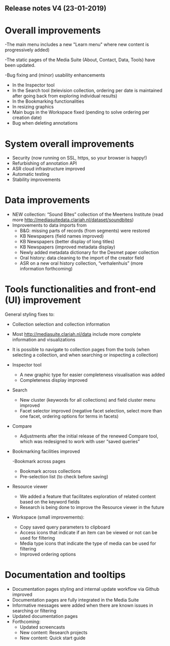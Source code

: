 Release notes V4 (23-01-2019)
---

# Overall improvements

-The main menu includes a new "Learn menu" where new content is progressively added)

-The static pages of the Media Suite (About, Contact, Data, Tools) have been updated. 

-Bug fixing and (minor) usability enhancements
- In the Inspector tool
- In the Search tool (television collection, ordering per date is maintained after going back from exploring individual results)
- In the Bookmarking functionalities
- In resizing graphics
- Main bugs in the Workspace fixed (pending to solve ordering per creation date)
- Bug when deleting annotations

# System overall improvements

- Security (now running on SSL, https, so your browser is happy!)
- Refurbishing of annotation API 
- ASR cloud infrastructure improved
- Automatic testing
- Stability improvements

# Data improvements

- NEW collection: “Sound Bites” collection of the Meertens Institute (read more http://mediasuitedata.clariah.nl/dataset/soundbites)
- Improvements to data imports from
  - B&G: missing parts of records (from segments) were restored
  - KB Newspapers (field names improved)
  - KB Newspapers (better display of long titles)
  - KB Newspapers (improved metadata display)
  - Newly added metadata dictionary for the Desmet paper collection
  - Oral history: data cleaning to the import of the creator field
  - ASR on a new oral history collection, “verhalenhuis” (more information forthcoming) 

# Tools functionalities and front-end (UI) improvement

General styling fixes to:

- Collection selection and collection information

- Most http://mediasuite.clariah.nl/data include more complete information and visualizations

- It is possible to navigate to collection pages from the tools (when selecting a collection, and when searching or inspecting a collection)

- Inspector tool

  - A new graphic type for easier completeness visualisation was added
  - Completeness display improved

- Search

  - New cluster (keywords for all collections) and field cluster menu improved
  - Facet selector improved (negative facet selection, select more than one facet, ordering options for terms in facets)

- Compare

  - Adjustments after the initial release of the renewed Compare tool, which was redesigned to work with user “saved queries”

- Bookmarking facilities improved

  -Bookmark across pages

  - Bookmark across collections
  - Pre-selection list (to check before saving)

- Resource viewer

  - We added a feature that facilitates exploration of related content based on the keyword fields
  - Research is being done to improve the Resource viewer in the future

- Workspace (small improvements):
  - Copy saved query parameters to clipboard
  - Access icons that indicate if an item can be viewed or not can be used for filtering 
  - Media type icons that indicate the type of media can be used for filtering 
  - Improved ordering options

# Documentation and tooltips

- Documentation pages styling and internal update workflow via Github improved
- Documentation pages are fully integrated in the Media Suite
- Informative messages were added when there are known issues in searching or filtering
- Updated documentation pages
- Forthcoming: 
  - Updated screencasts
  - New content: Research projects
  - New content: Quick start guide